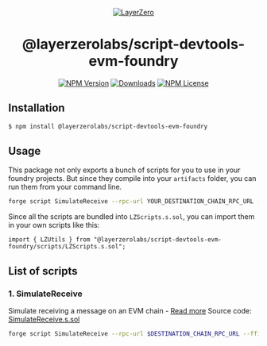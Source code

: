 <p align="center">
  <a href="https://layerzero.network">
    <img alt="LayerZero" style="max-width: 500px" src="https://d3a2dpnnrypp5h.cloudfront.net/bridge-app/lz.png"/>
  </a>
</p>

<h1 align="center">@layerzerolabs/script-devtools-evm-foundry</h1>

<!-- The badges section -->
<p align="center">
  <!-- Shields.io NPM published package version -->
  <a href="https://www.npmjs.com/package/@layerzerolabs/script-devtools-evm-foundry"><img alt="NPM Version" src="https://img.shields.io/npm/v/@layerzerolabs/script-devtools-evm-foundry"/></a>
  <!-- Shields.io NPM downloads -->
  <a href="https://www.npmjs.com/package/@layerzerolabs/script-devtools-evm-foundry"><img alt="Downloads" src="https://img.shields.io/npm/dm/@layerzerolabs/script-devtools-evm-foundry"/></a>
  <!-- Shields.io license badge -->
  <a href="https://www.npmjs.com/package/@layerzerolabs/script-devtools-evm-foundry"><img alt="NPM License" src="https://img.shields.io/npm/l/@layerzerolabs/script-devtools-evm-foundry"/></a>
</p>

## Installation

```sh
$ npm install @layerzerolabs/script-devtools-evm-foundry
```

## Usage

This package not only exports a bunch of scripts for you to use in your foundry projects. But since they compile into your `artifacts` folder, you can run them from your command line.

```sh
forge script SimulateReceive --rpc-url YOUR_DESTINATION_CHAIN_RPC_URL --ffi
```

Since all the scripts are bundled into `LZScripts.s.sol`, you can import them in your own scripts like this:

```solidity
import { LZUtils } from "@layerzerolabs/script-devtools-evm-foundry/scripts/LZScripts.s.sol";
```

## List of scripts

### 1. SimulateReceive

Simulate receiving a message on an EVM chain - [Read more](./script/SimulateReceive/README.md)
Source code: [SimulateReceive.s.sol](./script/SimulateReceive/SimulateReceive.s.sol)

```sh
forge script SimulateReceive --rpc-url $DESTINATION_CHAIN_RPC_URL --ffi
```
